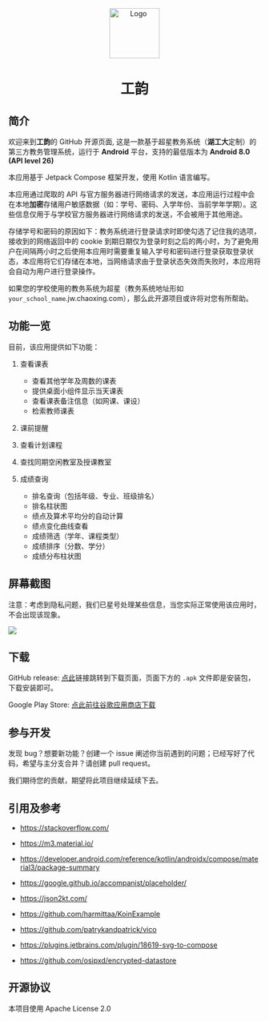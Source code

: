 <div align="center">

<img src="https://github.com/founchoo/GongYun-for-Android/assets/24630338/3d5c2914-0592-4058-9b54-00e958c62b63" alt="Logo" width="100">

# 工韵
</div>

## 简介

欢迎来到**工韵**的 GitHub 开源页面, 这是一款基于超星教务系统（**湖工大**定制）的第三方教务管理系统，运行于 **Android** 平台，支持的最低版本为 **Android 8.0 (API level 26)**

本应用基于 Jetpack Compose 框架开发，使用 Kotlin 语言编写。

本应用通过爬取的 API 与官方服务器进行网络请求的发送，本应用运行过程中会在本地**加密**存储用户敏感数据（如：学号、密码、入学年份、当前学年学期）。这些信息仅用于与学校官方服务器进行网络请求的发送，不会被用于其他用途。

存储学号和密码的原因如下：教务系统进行登录请求时即使勾选了记住我的选项，接收到的网络返回中的 cookie 到期日期仅为登录时刻之后的两小时，为了避免用户在间隔两小时之后使用本应用时需要重复输入学号和密码进行登录获取登录状态，本应用将它们存储在本地，当网络请求由于登录状态失效而失败时，本应用将会自动为用户进行登录操作。

如果您的学校使用的教务系统为超星（教务系统地址形如`your_school_name`.jw.chaoxing.com），那么此开源项目或许将对您有所帮助。

## 功能一览

目前，该应用提供如下功能：

1. 查看课表
   - 查看其他学年及周数的课表
   - 提供桌面小组件显示当天课表
   - 查看课表备注信息（如网课、课设）
   - 检索教师课表
  
2. 课前提醒
  
3. 查看计划课程

4. 查找同期空闲教室及授课教室

5. 成绩查询
   - 排名查询（包括年级、专业、班级排名）
   - 排名柱状图
   - 绩点及算术平均分的自动计算
   - 绩点变化曲线查看
   - 成绩筛选（学年、课程类型）
   - 成绩排序（分数、学分）
   - 成绩分布柱状图

## 屏幕截图

注意：考虑到隐私问题，我们已星号处理某些信息，当您实际正常使用该应用时，不会出现该现象。

<img src="https://github.com/founchoo/GongYun-for-Android/assets/24630338/e0385777-f842-42b4-b20b-5bfa177dd3a3">

## 下载

GitHub release: [点此](https://github.com/founchoo/CampusHelper/releases/latest)链接跳转到下载页面，页面下方的 `.apk` 文件即是安装包，下载安装即可。

Google Play Store: [点此前往谷歌应用商店下载](https://play.google.com/store/apps/details?id=com.dart.campushelper)

## 参与开发

发现 bug？想要新功能？创建一个 issue 阐述你当前遇到的问题；已经写好了代码，希望与主分支合并？请创建 pull request。

我们期待您的贡献，期望将此项目继续延续下去。

## 引用及参考

- https://stackoverflow.com/

- https://m3.material.io/

- https://developer.android.com/reference/kotlin/androidx/compose/material3/package-summary

- https://google.github.io/accompanist/placeholder/

- https://json2kt.com/

- https://github.com/harmittaa/KoinExample

- https://github.com/patrykandpatrick/vico

- https://plugins.jetbrains.com/plugin/18619-svg-to-compose

- https://github.com/osipxd/encrypted-datastore


## 开源协议

本项目使用 Apache License 2.0
